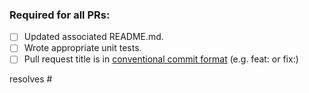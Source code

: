 ### Required for all PRs:

<!-- Complete the tasks in the following list. Change [ ] to [x] to
show completion. -->

- [ ] Updated associated README.md.
- [ ] Wrote appropriate unit tests.
- [ ] Pull request title is in [conventional commit format](https://www.conventionalcommits.org/en/v1.0.0/#summary) (e.g. feat: or fix:)

<!-- Link to issues that describe the need for the change. Issues
should include context that will help reviewers understand why the
change is needed.

Make sure to link issues and using a keyword like "resolves #1234".
https://docs.github.com/en/github/managing-your-work-on-github/linking-a-pull-request-to-an-issue#linking-a-pull-request-to-an-issue-using-a-keyword
-->

resolves #

<!-- Finally, include a summary of the code change itself. This
description should tell reviewers how the issues were resolved.

example: Fixed an off by one error in counter variable in type FooBar.

example: Added an input plugin to gather yak shaving metrics using
golang library yaktech/shaver. -->
